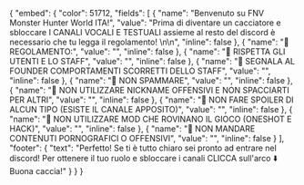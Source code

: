 {     "embed": {         "color": 51712,         "fields": [             {                 "name": "Benvenuto su FNV Monster Hunter World ITA!",                 "value": "Prima di diventare un cacciatore e sbloccare I CANALI VOCALI E TESTUALI assieme al resto del discord è necessario che tu legga il regolamento!         \n\n",                 "inline": false             },             {                 "name": "📜 REGOLAMENTO:",                 "value": "",                 "inline": false             },             {                 "name": "🔸 RISPETTA GLI UTENTI E LO STAFF",                 "value": "",                 "inline": false             },             {                 "name": "🔸 SEGNALA AL FOUNDER COMPORTAMENTI SCORRETTI DELLO STAFF",                 "value": "",                 "inline": false             },             {                 "name": "🔸 NON SPAMMARE",                 "value": "",                 "inline": false             },             {                 "name": "🔸 NON UTILIZZARE NICKNAME OFFENSIVI E NON SPACCIARTI PER ALTRI",                 "value": "",                 "inline": false             },             {                 "name": "🔸 NON FARE SPOILER DI ALCUN TIPO (ESISTE IL CANALE APPOSITO)",                 "value": "",                 "inline": false             },             {                 "name": "🔸 NON UTILIZZARE MOD CHE ROVINANO IL GIOCO (ONESHOT E HACK)",                 "value": "",                 "inline": false             },             {                 "name": "🔸 NON MANDARE CONTENUTI PORNOGRAFICI O OFFENSIVI",                 "value": "",                 "inline": false             }         ],         "footer": {             "text": "Perfetto! Se ti è tutto chiaro sei pronto ad entrare nel discord! Per ottenere il tuo ruolo e sbloccare i canali CLICCA sull'arco ⬇️ Buona caccia!"         }     } }

